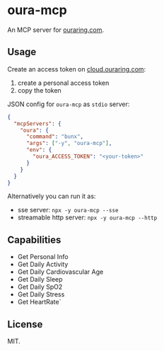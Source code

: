 # oura-mcp

An MCP server for [ouraring.com](https://ouraring.com/).

## Usage

Create an access token on [cloud.ouraring.com](https://cloud.ouraring.com/personal-access-tokens):

1. create a personal access token
2. copy the token

JSON config for `oura-mcp` as `stdio` server:

```json
{
  "mcpServers": {
    "oura": {
      "command": "bunx",
      "args": ["-y", "oura-mcp"],
      "env": {
        "oura_ACCESS_TOKEN": "<your-token>"
      }
    }
  }
}
```

Alternatively you can run it as:

- sse server: `npx -y oura-mcp --sse`
- streamable http server: `npx -y oura-mcp --http`

## Capabilities

- Get Personal Info
- Get Daily Activity
- Get Daily Cardiovascular Age
- Get Daily Sleep
- Get Daily SpO2
- Get Daily Stress
- Get HeartRate`


## License

MIT.
